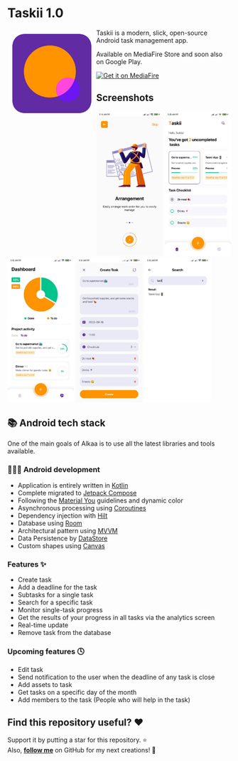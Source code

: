 # Taskii 1.0
<img src="assets/app_icon.svg" align="left" width="180" hspace="10" vspace="10" />

Taskii is a modern, slick, open-source Android task management app.

Available on MediaFire Store and soon also on Google Play.

<a href="https://www.mediafire.com/file/bditn8k04s7lmte/app-release.apk/file">
  <img
    alt="Get it on MediaFire"
    height="80"
    src="https://logos-download.com/wp-content/uploads/2019/11/Mediafire_Logo-700x188.png"/>
</a>

## Screenshots

<div>
   <img src="assets/onboarding_2.jpg" width="150" alt="Screenshot 1">
   <img src="assets/home_2.jpg" width="150" alt="Screenshot 2">
   <img src="assets/analytics_screen.jpg" width="150" alt="Screenshot 3">
   <img src="assets/create_task_fill.jpg" width="150" alt="Screenshot 4">
  <img src="assets/search_found.jpg" width="150" alt="Screenshot 5">
</div>

## 📚 Android tech stack

One of the main goals of Alkaa is to use all the latest libraries and tools available.

### 🧑🏻‍💻 Android development

- Application is entirely written in [Kotlin](https://kotlinlang.org)
- Complete migrated to [Jetpack Compose](https://developer.android.com/jetpack/compose)
- Following the [Material You](https://m3.material.io/) guidelines and dynamic color
- Asynchronous processing using [Coroutines](https://kotlin.github.io/kotlinx.coroutines/)
- Dependency injection with [Hilt](https://dagger.dev/hilt/)
- Database using [Room](https://developer.android.com/topic/libraries/architecture/room)
- Architectural pattern using [MVVM](https://en.wikipedia.org/wiki/Model%E2%80%93view%E2%80%93viewmodel)
- Data Persistence by [DataStore](https://developer.android.com/topic/libraries/architecture/datastore)
- Custom shapes using [Canvas](https://developer.android.com/reference/android/graphics/Canvas)

### Features ✨

- Create task
- Add a deadline for the task
- Subtasks for a single task
- Search for a specific task
- Monitor single-task progress
- Get the results of your progress in all tasks via the analytics screen
- Real-time update
- Remove task from the database
  

### Upcoming features 🕓

- Edit task
- Send notification to the user when the deadline of any task is close
- Add assets to task
- Get tasks on a specific day of the month
- Add members to the task (People who will help in the task)

## Find this repository useful? :heart:
Support it by putting a star for this repository. :star: <br>
Also, __[follow me](https://github.com/3wiida)__ on GitHub for my next creations! 🤩
